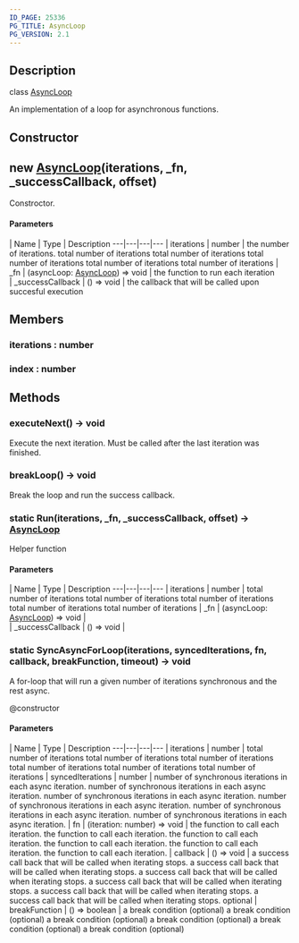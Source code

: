 ```yaml
---
ID_PAGE: 25336
PG_TITLE: AsyncLoop
PG_VERSION: 2.1
---
```

## Description

class [AsyncLoop](/classes/3.0/AsyncLoop)

An implementation of a loop for asynchronous functions.

## Constructor

## new [AsyncLoop](/classes/3.0/AsyncLoop)(iterations, _fn, _successCallback, offset)

Constroctor.

#### Parameters
 | Name | Type | Description
---|---|---|---
 | iterations | number |  the number of iterations.  total number of iterations  total number of iterations  total number of iterations  total number of iterations total number of iterations
 | _fn | (asyncLoop: [AsyncLoop](/classes/3.0/AsyncLoop)) =&gt; void |  the function to run each iteration     
 | _successCallback | () =&gt; void |  the callback that will be called upon succesful execution     
## Members

### iterations : number



### index : number



## Methods

### executeNext() &rarr; void

Execute the next iteration. Must be called after the last iteration was finished.
### breakLoop() &rarr; void

Break the loop and run the success callback.
### static Run(iterations, _fn, _successCallback, offset) &rarr; [AsyncLoop](/classes/3.0/AsyncLoop)

Helper function

#### Parameters
 | Name | Type | Description
---|---|---|---
 | iterations | number |   total number of iterations  total number of iterations  total number of iterations  total number of iterations total number of iterations
 | _fn | (asyncLoop: [AsyncLoop](/classes/3.0/AsyncLoop)) =&gt; void |      
 | _successCallback | () =&gt; void |      
### static SyncAsyncForLoop(iterations, syncedIterations, fn, callback, breakFunction, timeout) &rarr; void

A for-loop that will run a given number of iterations synchronous and the rest async.

@constructor

#### Parameters
 | Name | Type | Description
---|---|---|---
 | iterations | number |  total number of iterations  total number of iterations  total number of iterations  total number of iterations  total number of iterations total number of iterations
 | syncedIterations | number |  number of synchronous iterations in each async iteration.  number of synchronous iterations in each async iteration.  number of synchronous iterations in each async iteration.  number of synchronous iterations in each async iteration.  number of synchronous iterations in each async iteration. number of synchronous iterations in each async iteration.
 | fn | (iteration: number) =&gt; void |  the function to call each iteration.  the function to call each iteration.  the function to call each iteration.  the function to call each iteration.  the function to call each iteration. the function to call each iteration.
 | callback | () =&gt; void |  a success call back that will be called when iterating stops.  a success call back that will be called when iterating stops.  a success call back that will be called when iterating stops.  a success call back that will be called when iterating stops.  a success call back that will be called when iterating stops. a success call back that will be called when iterating stops.
optional | breakFunction | () =&gt; boolean |  a break condition (optional)  a break condition (optional)  a break condition (optional)  a break condition (optional)  a break condition (optional) a break condition (optional)
